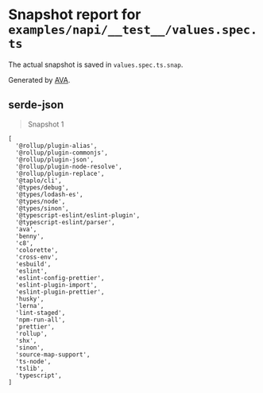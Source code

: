 # Snapshot report for `examples/napi/__test__/values.spec.ts`

The actual snapshot is saved in `values.spec.ts.snap`.

Generated by [AVA](https://avajs.dev).

## serde-json

> Snapshot 1

    [
      '@rollup/plugin-alias',
      '@rollup/plugin-commonjs',
      '@rollup/plugin-json',
      '@rollup/plugin-node-resolve',
      '@rollup/plugin-replace',
      '@taplo/cli',
      '@types/debug',
      '@types/lodash-es',
      '@types/node',
      '@types/sinon',
      '@typescript-eslint/eslint-plugin',
      '@typescript-eslint/parser',
      'ava',
      'benny',
      'c8',
      'colorette',
      'cross-env',
      'esbuild',
      'eslint',
      'eslint-config-prettier',
      'eslint-plugin-import',
      'eslint-plugin-prettier',
      'husky',
      'lerna',
      'lint-staged',
      'npm-run-all',
      'prettier',
      'rollup',
      'shx',
      'sinon',
      'source-map-support',
      'ts-node',
      'tslib',
      'typescript',
    ]

